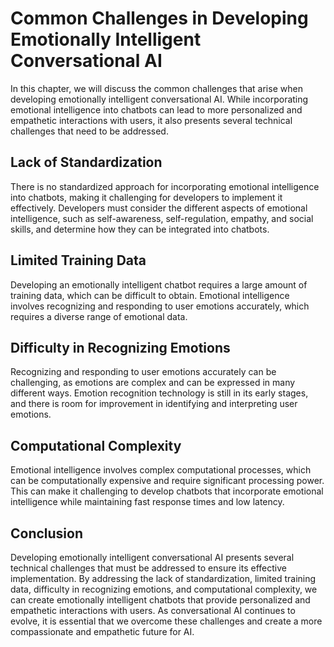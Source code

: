 Common Challenges in Developing Emotionally Intelligent Conversational AI
========================================================================================================================================================

In this chapter, we will discuss the common challenges that arise when developing emotionally intelligent conversational AI. While incorporating emotional intelligence into chatbots can lead to more personalized and empathetic interactions with users, it also presents several technical challenges that need to be addressed.

Lack of Standardization
-----------------------

There is no standardized approach for incorporating emotional intelligence into chatbots, making it challenging for developers to implement it effectively. Developers must consider the different aspects of emotional intelligence, such as self-awareness, self-regulation, empathy, and social skills, and determine how they can be integrated into chatbots.

Limited Training Data
---------------------

Developing an emotionally intelligent chatbot requires a large amount of training data, which can be difficult to obtain. Emotional intelligence involves recognizing and responding to user emotions accurately, which requires a diverse range of emotional data.

Difficulty in Recognizing Emotions
----------------------------------

Recognizing and responding to user emotions accurately can be challenging, as emotions are complex and can be expressed in many different ways. Emotion recognition technology is still in its early stages, and there is room for improvement in identifying and interpreting user emotions.

Computational Complexity
------------------------

Emotional intelligence involves complex computational processes, which can be computationally expensive and require significant processing power. This can make it challenging to develop chatbots that incorporate emotional intelligence while maintaining fast response times and low latency.

Conclusion
----------

Developing emotionally intelligent conversational AI presents several technical challenges that must be addressed to ensure its effective implementation. By addressing the lack of standardization, limited training data, difficulty in recognizing emotions, and computational complexity, we can create emotionally intelligent chatbots that provide personalized and empathetic interactions with users. As conversational AI continues to evolve, it is essential that we overcome these challenges and create a more compassionate and empathetic future for AI.
